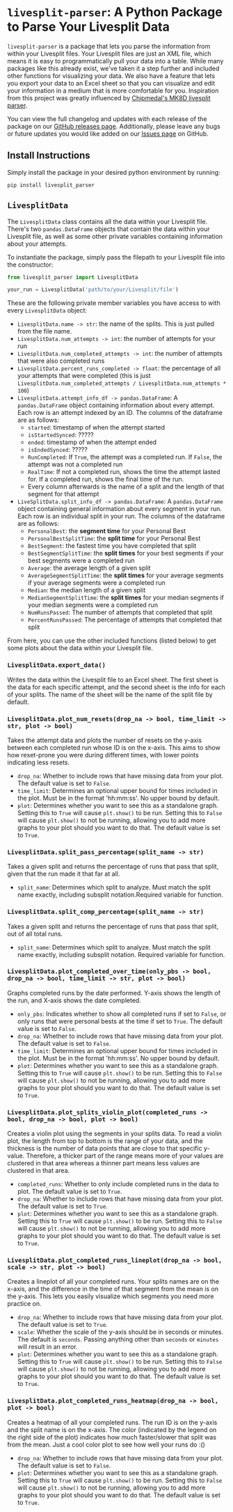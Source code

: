 # `livesplit-parser`: A Python Package to Parse Your Livesplit Data

`livesplit-parser` is a package that lets you parse the information from within your Livesplit files. Your Livesplit files are just an XML file, which means it is easy to programmatically pull your data into a table. While many packages like this already exist, we've taken it a step further and included other functions for visualizing your data. We also have a feature that lets you export your data to an Excel sheet so that you can visualize and edit your information in a medium that is more comfortable for you. Inspiration from this project was greatly influenced by [Chipmedal's MK8D livesplit parser](https://github.com/Chipdelmal/mk8dLivesplit).

You can view the full changelog and updates with each release of the package on our [GitHub releases page](https://github.com/TrevorBushnell/livesplit_parser/releases). Additionally, please leave any bugs or future updates you would like added on our [Issues page](https://github.com/TrevorBushnell/livesplit_parser/issues) on GitHub. 

## Install Instructions

Simply install the package in your desired python environment by running:

```
pip install livesplit_parser
```

## `LivesplitData`

The `LivesplitData` class contains all the data within your Livesplit file. There's two `pandas.DataFrame` objects that contain the data within your Livesplit file, as well as some other private variables containing information about your attempts. 

To instantiate the package, simply pass the filepath to your Livesplit file into the constructor:

```python
from livesplit_parser import LivesplitData

your_run = LivesplitData('path/to/your/Livesplit/file')
```

These are the following private member variables you have access to with every `LivesplitData` object:

* `LivesplitData.name -> str`: the name of the splits. This is just pulled from the file name.
* `LivesplitData.num_attempts -> int`: the number of attempts for your run
* `LivesplitData.num_completed_attempts -> int`: the number of attempts that were also completed runs
* `LivesplitData.percent_runs_completed -> float`: the percentage of all your attempts that were completed (this is just `LivesplitData.num_completed_attempts / LivesplitData.num_attempts * 100`)
* `LivesplitData.attempt_info_df -> pandas.DataFrame`: A `pandas.DataFrame` object containing information about every attempt. Each row is an attempt indexed by an ID. The columns of the dataframe are as follows:
  * `started`: timestamp of when the attempt started
  * `isStartedSynced`: ?????
  * `ended`: timestamp of when the attempt ended
  * `isEndedSynced`: ?????
  * `RunCompleted`: If `True`, the attempt was a completed run. If `False`, the attempt was not a completed run
  * `RealTime`: If not a completed run, shows the time the attempt lasted for. If a completed run, shows the final time of the run.
  * Every column afterwards is the name of a split and the length of that segment for that attempt
* `LiveSplitData.split_info_df -> pandas.DataFrame`: A `pandas.DataFrame` object containing general information about every segment in your run. Each row is an individual split in your run. The columns of the dataframe are as follows:
  * `PersonalBest`: the **segment time** for your Personal Best
  * `PersonalBestSplitTime`: the **split time** for your Personal Best
  * `BestSegment`: the fastest time you have completed that split
  * `BestSegmentSplitTime`: the **split times** for your best segments if your best segments were a completed run
  * `Average`: the average length of a given split
  * `AverageSegmentSplitTime`: the **split times** for your average segments if your average segments were a completed run
  * `Median`: the median length of a given split
  * `MedianSegmentSplitTime`: the **split times** for your median segments if your median segments were a completed run
  * `NumRunsPassed`: The number of attempts that completed that split
  * `PercentRunsPassed`: The percentage of attempts that completed that split

From here, you can use the other included functions (listed below) to get some plots about the data within your Livesplit file.

### `LivesplitData.export_data()`

Writes the data within the Livesplit file to an Excel sheet. The first sheet is the data for each specific attempt, and the second sheet is the info for each of your splits. The name of the sheet will be the name of the split file by default.

### `LivesplitData.plot_num_resets(drop_na -> bool, time_limit -> str, plot -> bool)`

Takes the attempt data and plots the number of resets on the y-axis between each completed run whose ID is on the x-axis. This aims to show how reset-prone you were during different times, with lower points indicating less resets.

* `drop_na`: Whether to include rows that have missing data from your plot. The default value is set to `False`.
* `time_limit`: Determines an optional upper bound for times included in the plot. Must be in the format 'hh:mm:ss'. No upper bound by default.
* `plot`: Determines whether you want to see this as a standalone graph. Setting this to `True` will cause `plt.show()` to be run. Setting this to `False` will cause `plt.show()` to not be running, allowing you to add more graphs to your plot should you want to do that. The default value is set to `True`.

### `LivesplitData.split_pass_percentage(split_name -> str)`

Takes a given split and returns the percentage of runs that pass that split, given that the run made it that far at all. 

* `split_name`: Determines which split to analyze. Must match the split name exactly, including subsplit notation.Required variable for function.

### `LivesplitData.split_comp_percentage(split_name -> str)`

Takes a given split and returns the percentage of runs that pass that split, out of all total runs.

* `split_name`: Determines which split to analyze. Must match the split name exactly, including subsplit notation. Required variable for function.

### `LivesplitData.plot_completed_over_time(only_pbs -> bool, drop_na -> bool, time_limit -> str, plot -> bool)`

Graphs completed runs by the date performed. Y-axis shows the length of the run, and X-axis shows the date completed. 

* `only_pbs`: Indicates whether to show all completed runs if set to `False`, or only runs that were personal bests at the time if set to `True`. The default value is set to `False`.
* `drop_na`: Whether to include rows that have missing data from your plot. The default value is set to `False`.
* `time_limit`: Determines an optional upper bound for times included in the plot. Must be in the format 'hh:mm:ss'. No upper bound by default.
* `plot`: Determines whether you want to see this as a standalone graph. Setting this to `True` will cause `plt.show()` to be run. Setting this to `False` will cause `plt.show()` to not be running, allowing you to add more graphs to your plot should you want to do that. The default value is set to `True`.

### `LivesplitData.plot_splits_violin_plot(completed_runs -> bool, drop_na -> bool, plot -> bool)`

Creates a violin plot using the segments in your splits data. To read a violin plot, the length from top to bottom is the range of your data, and the thickness is the number of data points that are close to that specific y-value. Therefore, a thicker part of the range means more of your values are clustered in that area whereas a thinner part means less values are clustered in that area.

* `completed_runs`: Whether to only include completed runs in the data to plot. The default value is set to `True`.
* `drop_na`: Whether to include rows that have missing data from your plot. The default value is set to `True`.
* `plot`: Determines whether you want to see this as a standalone graph. Setting this to `True` will cause `plt.show()` to be run. Setting this to `False` will cause `plt.show()` to not be running, allowing you to add more graphs to your plot should you want to do that. The default value is set to `True`.


### `LivesplitData.plot_completed_runs_lineplot(drop_na -> bool, scale -> str, plot -> bool)`

Creates a lineplot of all your completed runs. Your splits names are on the x-axis, and the difference in the time of that segment from the mean is on the y-axis. This lets you easily visualize which segments you need more practice on.

* `drop_na`: Whether to include rows that have missing data from your plot. The default value is set to `True`.
* `scale`: Whether the scale of the y-axis should be in seconds or minutes. The default is `seconds`. Passing anything other than `seconds` or `minutes` will result in an error. 
* `plot`: Determines whether you want to see this as a standalone graph. Setting this to `True` will cause `plt.show()` to be run. Setting this to `False` will cause `plt.show()` to not be running, allowing you to add more graphs to your plot should you want to do that. The default value is set to `True`.


### `LivesplitData.plot_completed_runs_heatmap(drop_na -> bool, plot -> bool)`

Creates a heatmap of all your completed runs. The run ID is on the y-axis and the split name is on the x-axis. The color (indicated by the legend on the right side of the plot) indicates how much faster/slower that split was from the mean. Just a cool color plot to see how well your runs do :()

* `drop_na`: Whether to include rows that have missing data from your plot. The default value is set to `False`.
* `plot`: Determines whether you want to see this as a standalone graph. Setting this to `True` will cause `plt.show()` to be run. Setting this to `False` will cause `plt.show()` to not be running, allowing you to add more graphs to your plot should you want to do that. The default value is set to `True`.